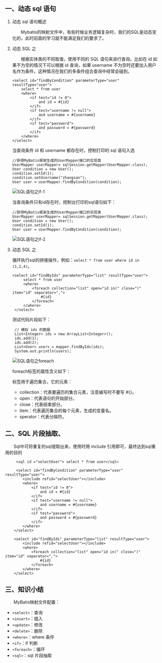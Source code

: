 ## 一、动态 sql 语句
1. 动态 sql 语句概述

    &emsp;&emsp;Mybatis的映射文件中，有些时候业务逻辑复杂时，我们的SQL是动态变化的，此时前面的学习就不能满足我们的要求了。

2. 动态 SQL 之<if>

    &emsp;&emsp;根据实体类的不同取值，使用不同的 SQL 语句来进行查询。比如在 id 如果不为空的情况下可以根据 id 查询，如果 username 不为空时还要加入用户名作为条件。这种情况在我们的多条件组合查询中经常会碰到。

    ```
    <select id="findByCondition" parameterType="user" resultType="user">
        select * from user
        <where>
            <if test="id != 0">
                and id = #{id}
            </if>
            <if test="username != null">
                and username = #{username}
            </if>
            <if test="password">
                and password = #{password}
            </if>
        </where>
    </select>
    ```
    当查询条件 id 和 username 都存在时，控制打印的 sql 语句入选

    ```
    //获得MyBatis框架生成的UserMapper接口的实现类
    UserMapper userMapper= sqlSession.getMapper(UserMapper.class);
    User condition = new User();
    condition.setId(1);
    condition.setUsername("zhangsan");
    User user = userMapper.findByCondition(condition);
    ```

    ![SQL语句之if-1](https://raw.githubusercontent.com/yimu-0412/image/master/image/SQL%E8%AF%AD%E5%8F%A5%E4%B9%8Bif-1.png)

    当查询条件只有id存在时，控制台打印的sql语句如下：

    ```
    //获得MyBatis框架生成的UserMapper接口的实现类
    UserMapper userMapper= sqlSession.getMapper(UserMapper.class);
    User condition = new User();
    condition.setId(1);
    User user = userMapper.findByCondition(condition);
    ```

    ![SQL语句之if-2](https://raw.githubusercontent.com/yimu-0412/image/master/image/SQL%E8%AF%AD%E5%8F%A5%E4%B9%8Bif-2.png)
    
3. 动态 SQL 之<foreach>

   循环执行sql的拼接操作，例如：``select * from user where id in (1,2,4)``。 

   ```
   <select id="findByIds" parameterType="list" resultType="user">
        select * from user
        <where>
            <foreach collection="list" open="id in(" close=")" item="id" separator=",">
                #{id}
            </foreach>
        </where>
    </select>
   ```
   测试代码片段如下：

   ```
    // 模拟 ids 的数据
    List<Integer> ids = new ArrayList<Integer>();
    ids.add(1);
    ids.add(2);
    List<User> users = mapper.findByIds(ids);
    System.out.println(users);
   ```

   ![SQL语句之foreach](https://raw.githubusercontent.com/yimu-0412/image/master/image/SQL%E8%AF%AD%E5%8F%A5%E4%B9%8Bforeach.png)

   foreach标签的属性含义如下：

    <foreach> 标签用于遍历集合，它的元素：
      
      * collection：代表要遍历的集合元素，注意编写时不要写 #{}。
      * open：代表语句的开始部分。
      * close：代表结束部分。
      * item：代表遍历集合的每个元素，生成的变量名。
      * sperator：代表分隔符。

## 二、SQL 片段抽取、

&emsp;&emsp;Sql中可将重复的sql提取出来，使用时用 include 引用即可，最终达到sql重用的目的

```
     <sql id ="selectUser"> select * from user</sql>

     <select id="findByCondition" parameterType="user" resultType="user">
        <include refid="selectUser"></include>
        <where>
            <if test="id != 0">
                and id = #{id}
            </if>
            <if test="username != null">
                and username = #{username}
            </if>
            <if test="password">
                and password = #{password}
            </if>
        </where>
    </select>

    <select id="findByIds" parameterType="list" resultType="user">
        <include refid="selectUser"></include>
        <where>
            <foreach collection="list" open="id in(" close=")" item="id" separator=",">
                #{id}
            </foreach>
        </where>
    </select>
```
## 三、知识小结

&emsp;&emsp;MyBatis映射文件配置：

*  ``<select>``：查询
*  ``<insert>``：插入
*  ``<update>``：修改
*  ``<delete>``：删除
*  ``<where>``：where 条件
*  ``<if>``：if 判断
*  ``<foreach>``：循环
*  ``<sql>``：sql 片段抽取